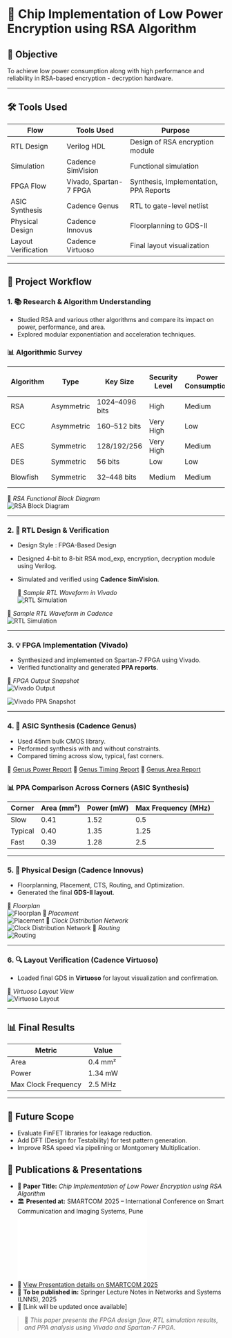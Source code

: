 # 🔐 Chip Implementation of Low Power Encryption using RSA Algorithm

## 🎯 Objective
To achieve low power consumption along with high performance and reliability in RSA-based encryption - decryption hardware.

---

## 🛠 Tools Used

| Flow         | Tools Used                                     | Purpose                               |
|--------------|------------------------------------------------|----------------------------------------|
| RTL Design   | Verilog HDL                                     | Design of RSA encryption module        |
| Simulation   | Cadence SimVision                               | Functional simulation                  |
| FPGA Flow    | Vivado, Spartan-7 FPGA                          | Synthesis, Implementation, PPA Reports |
| ASIC Synthesis | Cadence Genus                                | RTL to gate-level netlist              |
| Physical Design | Cadence Innovus                             | Floorplanning to GDS-II                |
| Layout Verification | Cadence Virtuoso                        | Final layout visualization             |


---

## 🔄 Project Workflow

### 1. 📚 Research & Algorithm Understanding
- Studied RSA and various other algorithms and compare its impact on power, performance, and area.
- Explored modular exponentiation and acceleration techniques.

### 📊 Algorithmic Survey

| Algorithm | Type        | Key Size       | Security Level | Power Consumption | Suitable for Low Power? |
|-----------|-------------|----------------|----------------|--------------------|--------------------------|
| RSA       | Asymmetric  | 1024–4096 bits | High           | Medium             | ✅ Yes                   |
| ECC       | Asymmetric  | 160–512 bits   | Very High      | Low                | ✅ Yes                   |
| AES       | Symmetric   | 128/192/256    | Very High      | Medium             | ✅ Yes                   |
| DES       | Symmetric   | 56 bits        | Low            | Low                | ❌ No                    |
| Blowfish  | Symmetric   | 32–448 bits    | Medium         | Medium             | ⚠️ Partially             |

📎 *RSA Functional Block Diagram*  
![RSA Block Diagram](docs/Images/elaborated_design_schematic.png)

---

### 2. 🧠 RTL Design & Verification
- Design Style : FPGA-Based Design
- Designed 4-bit to 8-bit RSA mod_exp, encryption, decryption module using Verilog.
- Simulated and verified using **Cadence SimVision**.
  
  📎 *Sample RTL Waveform in Vivado*  
![RTL Simulation](docs/Images/vivado_waveform.png)

📎 *Sample RTL Waveform in Cadence*  
![RTL Simulation](docs/Images/simvision_waveform.png)

---

### 3. 💡 FPGA Implementation (Vivado)
- Synthesized and implemented on Spartan-7 FPGA using Vivado.
- Verified functionality and generated **PPA reports**.

📎 *FPGA Output Snapshot*  
![Vivado Output](docs/Images/fpga_result.png)

![Vivado PPA Snapshot](docs/Images/vivado_results.png)

---

### 4. 🧮 ASIC Synthesis (Cadence Genus)
- Used 45nm bulk CMOS library.
- Performed synthesis with and without constraints.
- Compared timing across slow, typical, fast corners.

📄 [Genus Power Report](docs/reports/power.rpt)
📄 [Genus Timing Report](docs/reports/timing.rpt)
📄 [Genus Area Report](docs/reports/area.rpt)

### 📊 PPA Comparison Across Corners (ASIC Synthesis)

| Corner  | Area (mm²) | Power (mW) | Max Frequency (MHz) |
|---------|------------|------------|----------------------|
| Slow    | 0.41       | 1.52       | 0.5                  |
| Typical | 0.40       | 1.35       | 1.25                  |
| Fast    | 0.39       | 1.28       | 2.5                  |


---

### 5. 🧱 Physical Design (Cadence Innovus)
- Floorplanning, Placement, CTS, Routing, and Optimization.
- Generated the final **GDS-II layout**.

📎 *Floorplan*  
![Floorplan](docs/Images/floorplan.png)
📎 *Placement*  
![Placement](docs/Images/placement.png)
📎 *Clock Distribution Network*  
![Clock Distribution Network](docs/Images/CTS.png)
📎 *Routing*  
![Routing](docs/Images/routing.png)

---

### 6. 🔍 Layout Verification (Cadence Virtuoso)
- Loaded final GDS in **Virtuoso** for layout visualization and confirmation.

📎 *Virtuoso Layout View*  
![Virtuoso Layout](docs/Images/virtuoso_view.png)

---

## 📊 Final Results

| Metric             | Value     |
|--------------------|-----------|
| Area               | 0.4 mm²   |
| Power              | 1.34 mW   |
| Max Clock Frequency| 2.5 MHz   |

---

## 🔭 Future Scope
- Evaluate FinFET libraries for leakage reduction.
- Add DFT (Design for Testability) for test pattern generation.
- Improve RSA speed via pipelining or Montgomery Multiplication.

## 📄 Publications & Presentations

- 📘 **Paper Title:** *Chip Implementation of Low Power Encryption using RSA Algorithm*
- 🏛️ **Presented at:** SMARTCOM 2025 – International Conference on Smart Communication and Imaging Systems, Pune
![Contribution Certificate](docs/123_CC.pdf)
- 🔗 [View Presentation details on SMARTCOM 2025](https://ninthsmartcom2025.sched.com/event/1u1OM/chip-implementation-of-low-power-encryption-using-rsa-algorithm)
- 📰 **To be published in:** Springer Lecture Notes in Networks and Systems (LNNS), 2025  
- 🔗 [Link will be updated once available]

> 📌 *This paper presents the FPGA design flow, RTL simulation results, and PPA analysis using Vivado and Spartan-7 FPGA.*
